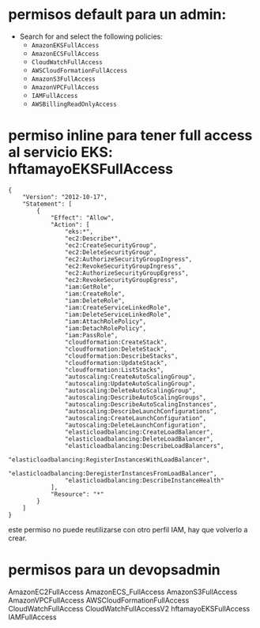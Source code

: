 
# permisos default para un admin:

- Search for and select the following policies:
    - `AmazonEKSFullAccess`
    - `AmazonECSFullAccess`
    - `CloudWatchFullAccess`
    - `AWSCloudFormationFullAccess`
    - `AmazonS3FullAccess`
    - `AmazonVPCFullAccess`
    - `IAMFullAccess`
    - `AWSBillingReadOnlyAccess`


# permiso inline para tener full access al servicio EKS: hftamayoEKSFullAccess

```
{
    "Version": "2012-10-17",
    "Statement": [
        {
            "Effect": "Allow",
            "Action": [
                "eks:*",
                "ec2:Describe*",
                "ec2:CreateSecurityGroup",
                "ec2:DeleteSecurityGroup",
                "ec2:AuthorizeSecurityGroupIngress",
                "ec2:RevokeSecurityGroupIngress",
                "ec2:AuthorizeSecurityGroupEgress",
                "ec2:RevokeSecurityGroupEgress",
                "iam:GetRole",
                "iam:CreateRole",
                "iam:DeleteRole",
                "iam:CreateServiceLinkedRole",
                "iam:DeleteServiceLinkedRole",
                "iam:AttachRolePolicy",
                "iam:DetachRolePolicy",
                "iam:PassRole",
                "cloudformation:CreateStack",
                "cloudformation:DeleteStack",
                "cloudformation:DescribeStacks",
                "cloudformation:UpdateStack",
                "cloudformation:ListStacks",
                "autoscaling:CreateAutoScalingGroup",
                "autoscaling:UpdateAutoScalingGroup",
                "autoscaling:DeleteAutoScalingGroup",
                "autoscaling:DescribeAutoScalingGroups",
                "autoscaling:DescribeAutoScalingInstances",
                "autoscaling:DescribeLaunchConfigurations",
                "autoscaling:CreateLaunchConfiguration",
                "autoscaling:DeleteLaunchConfiguration",
                "elasticloadbalancing:CreateLoadBalancer",
                "elasticloadbalancing:DeleteLoadBalancer",
                "elasticloadbalancing:DescribeLoadBalancers",
                "elasticloadbalancing:RegisterInstancesWithLoadBalancer",
                "elasticloadbalancing:DeregisterInstancesFromLoadBalancer",
                "elasticloadbalancing:DescribeInstanceHealth"
            ],
            "Resource": "*"
        }
    ]
}

```

este permiso no puede reutilizarse con otro perfil IAM, hay que volverlo a crear.

# permisos para un devopsadmin

AmazonEC2FullAccess
AmazonECS_FullAccess
AmazonS3FullAccess
AmazonVPCFullAccess
AWSCloudFormationFullAccess
CloudWatchFullAccess
CloudWatchFullAccessV2
hftamayoEKSFullAccess
IAMFullAccess